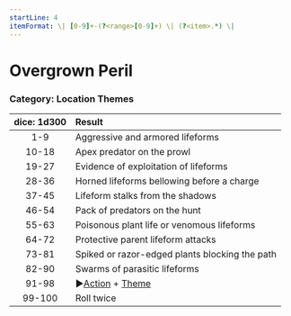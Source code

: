 ```yaml
---
startLine: 4
itemFormat: \| [0-9]+-(?<range>[0-9]+) \| (?<item>.*) \|
---
```

# Overgrown Peril
### Category: Location Themes

| dice: 1d300 | Result |
|:----:|:-------|
| 1-9 | Aggressive and armored lifeforms |
| 10-18 | Apex predator on the prowl |
| 19-27 | Evidence of exploitation of lifeforms |
| 28-36 | Horned lifeforms bellowing before a charge |
| 37-45 | Lifeform stalks from the shadows |
| 46-54 | Pack of predators on the hunt |
| 55-63 | Poisonous plant life or venomous lifeforms |
| 64-72 | Protective parent lifeform attacks |
| 73-81 | Spiked or razor-edged plants blocking the path |
| 82-90 | Swarms of parasitic lifeforms |
| 91-98 | ▶[Action](Core_Action.md) + [Theme](Core_Theme.md) |
| 99-100 | Roll twice |